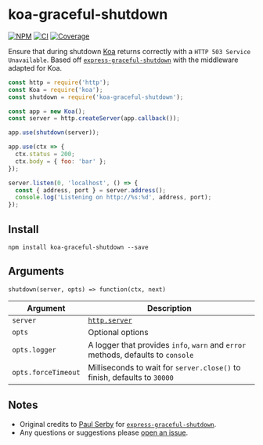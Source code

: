 # koa-graceful-shutdown

[![NPM](https://badge.fury.io/js/koa-graceful-shutdown.svg)](https://npm.im/koa-graceful-shutdown)
[![CI](https://github.com/someimportantcompany/koa-graceful-shutdown/actions/workflows/ci.yml/badge.svg)](https://github.com/someimportantcompany/koa-graceful-shutdown/actions/workflows/ci.yml)
[![Coverage](https://coveralls.io/repos/github/someimportantcompany/koa-graceful-shutdown/badge.svg)](https://coveralls.io/github/someimportantcompany/koa-graceful-shutdown)

Ensure that during shutdown [Koa](https://github.com/koajs/koa) returns correctly with a `HTTP 503 Service Unavailable`. Based off [`express-graceful-shutdown`](https://github.com/serby/express-graceful-shutdown) with the middleware adapted for Koa.

```js
const http = require('http');
const Koa = require('koa');
const shutdown = require('koa-graceful-shutdown');

const app = new Koa();
const server = http.createServer(app.callback());

app.use(shutdown(server));

app.use(ctx => {
  ctx.status = 200;
  ctx.body = { foo: 'bar' };
});

server.listen(0, 'localhost', () => {
  const { address, port } = server.address();
  console.log('Listening on http://%s:%d', address, port);
});
```

## Install

```
npm install koa-graceful-shutdown --save
```

## Arguments

```
shutdown(server, opts) => function(ctx, next)
```

Argument | Description
---- | ----
`server` | [`http.server`](https://nodejs.org/dist/latest-v8.x/docs/api/http.html#http_class_http_server)
`opts` | Optional options
`opts.logger` | A logger that provides `info`, `warn` and `error` methods, defaults to `console`
`opts.forceTimeout` | Milliseconds to wait for `server.close()` to finish, defaults to `30000`

## Notes

- Original credits to [Paul Serby](https://github.com/serby/) for [`express-graceful-shutdown`](https://github.com/serby/express-graceful-shutdown).
- Any questions or suggestions please [open an issue](https://github.com/someimportantcompany/koa-graceful-shutdown/issues).
